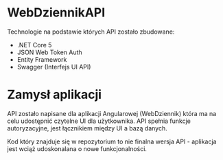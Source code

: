 # WebDziennikAPI

Technologie na podstawie których API zostało zbudowane:
- .NET Core 5
- JSON Web Token Auth
- Entity Framework
- Swagger (Interfejs UI API)

# Zamysł aplikacji

API zostało napisane dla aplikacji Angularowej (WebDziennik) która ma na celu udostępnić czytelne UI dla użytkownika. 
API spełnia funkcje autoryzacyjne, jest łącznikiem między UI a bazą danych.

Kod który znajduje się w repozytorium to nie finalna wersja API - aplikacja jest wciąż udoskonalana o nowe funkcjonalności.
